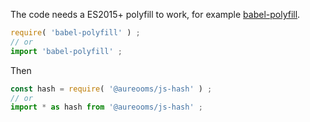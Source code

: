 The code needs a ES2015+ polyfill to work, for example
[babel-polyfill](https://babeljs.io/docs/usage/polyfill).
```js
require( 'babel-polyfill' ) ;
// or
import 'babel-polyfill' ;
```

Then
```js
const hash = require( '@aureooms/js-hash' ) ;
// or
import * as hash from '@aureooms/js-hash' ;
```
